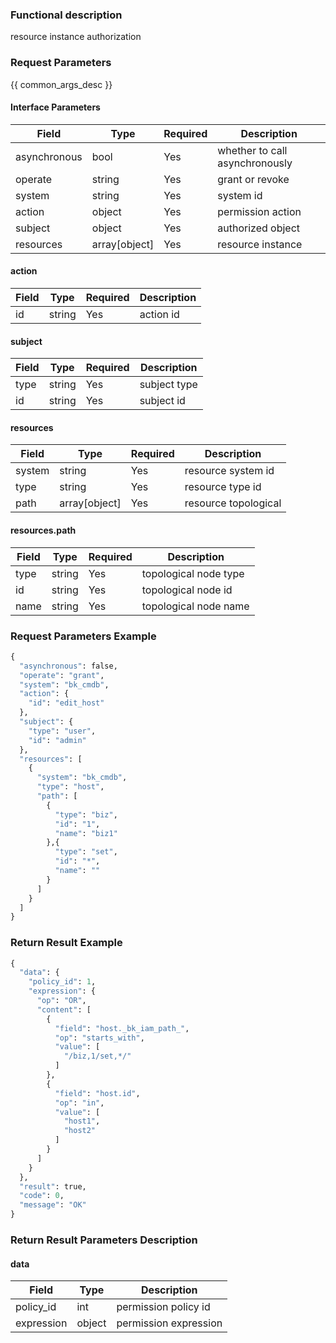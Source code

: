 ### Functional description

resource instance authorization

### Request Parameters

{{ common_args_desc }}

#### Interface Parameters

| Field      |  Type      | Required   |  Description      |
|-----------|------------|--------|------------|
| asynchronous |  bool  | Yes   | whether to call asynchronously |
| operate |  string   | Yes   | grant or revoke |
| system |  string  | Yes   | system id |
| action |  object   | Yes   | permission action |
| subject |  object   | Yes   | authorized object |
| resources |  array[object]   | Yes   | resource instance |

#### action

| Field      |  Type      | Required   |  Description      |
|-----------|------------|--------|------------|
| id    |  string  | Yes   | action id |

#### subject

| Field      |  Type      | Required   |  Description      |
|-----------|------------|--------|------------|
| type    |  string  | Yes   | subject type |
| id    |  string  | Yes   | subject id |

#### resources

| Field      |  Type      | Required   |  Description      |
|-----------|------------|--------|------------|
| system |  string  | Yes   | resource system id |
| type |  string  | Yes   | resource type id |
| path | array[object] | Yes | resource topological |

#### resources.path

| Field      |  Type      | Required   |  Description      |
|-----------|------------|--------|------------|
| type |  string  | Yes   | topological node type |
| id | string | Yes | topological node id |
| name | string | Yes | topological node name |

### Request Parameters Example

```python
{
  "asynchronous": false,
  "operate": "grant",
  "system": "bk_cmdb",
  "action": {
    "id": "edit_host"
  },
  "subject": {
    "type": "user",
    "id": "admin"
  },
  "resources": [
    {
      "system": "bk_cmdb",
      "type": "host",
      "path": [
        {
          "type": "biz",
          "id": "1",
          "name": "biz1"
        },{
          "type": "set",
          "id": "*",
          "name": ""
        }
      ]
    }
  ]
}
```

### Return Result Example

```python
{
  "data": {
    "policy_id": 1,
    "expression": {
      "op": "OR",
      "content": [
        {
          "field": "host._bk_iam_path_",
          "op": "starts_with",
          "value": [
            "/biz,1/set,*/"
          ]
        },
        {
          "field": "host.id",
          "op": "in",
          "value": [
            "host1",
            "host2"
          ]
        }
      ]
    }
  },
  "result": true,
  "code": 0,
  "message": "OK"
}
```

### Return Result Parameters Description

#### data

| Field      | Type      | Description      |
|-----------|-----------|-----------|
| policy_id   | int     | permission policy id |
| expression   | object     | permission expression |
